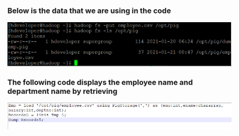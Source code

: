 ### Below is the data that we are using in the code
![Alt text](/screen_shots/Screenshot_Lab1.png?raw=true "Simple Code on Pig")

### The following code displays the employee name and department name by retrieving
![Alt text](/screen_shots/Screenshot_Lab2.png?raw=true "Simple Code on Pig")


